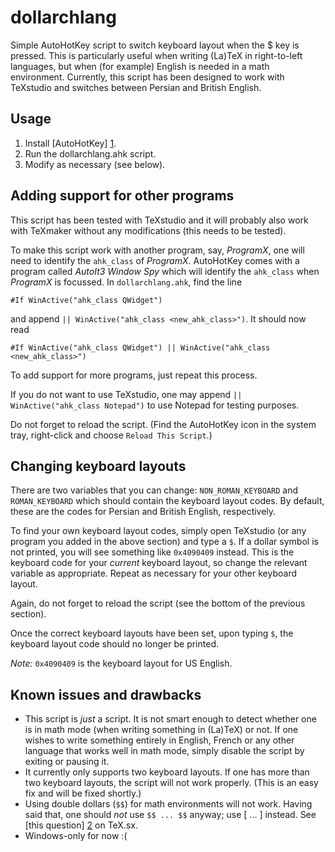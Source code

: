 dollarchlang
============

Simple AutoHotKey script to switch keyboard layout when the $ key is pressed. This is particularly useful when writing (La)TeX in right-to-left languages, but when (for example) English is needed in a math environment. Currently, this script has been designed to work with TeXstudio and switches between Persian and British English.

Usage
-----
1.  Install [AutoHotKey] [1].
2.  Run the dollarchlang.ahk script.
3.  Modify as necessary (see below).

Adding support for other programs
---------------------------------
This script has been tested with TeXstudio and it will probably also work with TeXmaker without any modifications (this needs to be tested).

To make this script work with another program, say, _ProgramX_, one will need to identify the `ahk_class` of _ProgramX_. AutoHotKey comes with a program called _AutoIt3 Window Spy_ which will identify the `ahk_class` when _ProgramX_ is focussed. In `dollarchlang.ahk`, find the line

    #If WinActive("ahk_class QWidget")

and append `|| WinActive("ahk_class <new_ahk_class>")`. It should now read

    #If WinActive("ahk_class QWidget") || WinActive("ahk_class <new_ahk_class>")

To add support for more programs, just repeat this process.

If you do not want to use TeXstudio, one may append `|| WinActive("ahk_class Notepad")` to use Notepad for testing purposes.

Do not forget to reload the script. (Find the AutoHotKey icon in the system tray, right-click and choose `Reload This Script`.)

Changing keyboard layouts
-------------------------
There are two variables that you can change: `NON_ROMAN_KEYBOARD` and `ROMAN_KEYBOARD` which should contain the keyboard layout codes. By default, these are the codes for Persian and British English, respectively.

To find your own keyboard layout codes, simply open TeXstudio (or any program you added in the above section) and type a `$`. If a dollar symbol is not printed, you will see something like `0x4090409` instead. This is the keyboard code for your _current_ keyboard layout, so change the relevant variable as appropriate. Repeat as necessary for your other keyboard layout.

Again, do not forget to reload the script (see the bottom of the previous section).

Once the correct keyboard layouts have been set, upon typing `$`, the keyboard layout code should no longer be printed.

_Note:_ `0x4090409` is the keyboard layout for US English.

Known issues and drawbacks
--------------------------
* This script is _just_ a script. It is not smart enough to detect whether one is in math mode (when writing something in (La)TeX) or not. If one wishes to write something entirely in English, French or any other language that works well in math mode, simply disable the script by exiting or pausing it.
* It currently only supports two keyboard layouts. If one has more than two keyboard layouts, the script will not work properly. (This is an easy fix and will be fixed shortly.)
* Using double dollars (`$$`) for math environments will not work. Having said that, one should _not_ use `$$ ... $$` anyway; use \[ ... \] instead. See [this question] [2] on TeX.sx.
* Windows-only for now :(

[1]: http://autohotkey.com   "AutoHotKey"
[2]: http://tex.stackexchange.com/questions/503/   "TeX.sx"

